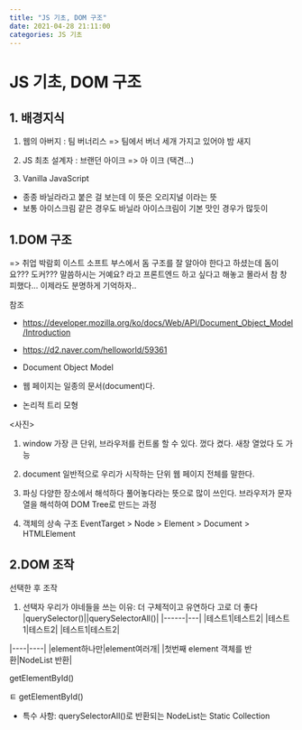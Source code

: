 ```yaml
---
title: "JS 기초, DOM 구조"
date: 2021-04-28 21:11:00 
categories: JS 기초
---
```

# JS 기초, DOM 구조

## 1. 배경지식
1) 웹의 아버지 : 팀 버너리스
=> 팀에서 버너 세개 가지고 있어야 밤 새지

2) JS 최초 설계자 : 브랜던 아이크
=> 아 이크 (택견...)

3) Vanilla JavaScript
- 종종 바닐라라고 붙은 걸 보는데 이 뜻은 오리지널 이라는 뜻 
- 보통 아이스크림 같은 경우도 바닐라 아이스크림이 기본 맛인 경우가 많듯이

## 1.DOM 구조
=> 취업 박람회 이스트 소프트 부스에서 돔 구조를 잘 알아야 한다고 하셨는데
돔이요??? 도커??? 말씀하시는 거예요? 라고 프론트엔드 하고 싶다고 해놓고 몰라서 참 창피했다...
이제라도 분명하게 기억하자..

참조 
- https://developer.mozilla.org/ko/docs/Web/API/Document_Object_Model/Introduction
- https://d2.naver.com/helloworld/59361


- Document Object Model 
- 웹 페이지는 일종의 문서(document)다.
- 논리적 트리 모형

<사진>

1) window
가장 큰 단위, 브라우저를 컨트롤 할 수 있다. 껐다 켰다. 새창 열었다 도 가능

2) document
일반적으로 우리가 시작하는 단위 웹 페이지 전체를 말한다.

3) 파싱
다양한 장소에서 해석하다 풀어놓다라는 뜻으로 많이 쓰인다.
브라우저가 문자열을 해석하여 DOM Tree로 만드는 과정

4) 객체의 상속 구조
EventTarget > Node > Element > Document > HTMLElement

## 2.DOM 조작
선택한 후 조작

1) 선택자
우리가 야네들을 쓰는 이유: 더 구체적이고 유연하다 고로 더 좋다
|querySelector()||querySelectorAll()|
|------|---|
|테스트1|테스트2|
|테스트1|테스트2|
|테스트1|테스트2|

|----|----|
|element하나만|element여러개|
|첫번째 element 객체를 반환|NodeList 반환|

getElementById()

ㅌ
getElementById()
- 특수 사항: querySelectorAll()로 반환되는 NodeList는 Static Collection
